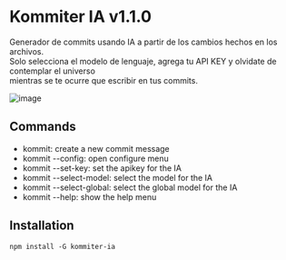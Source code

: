 # Kommiter IA v1.1.0
Generador de commits usando IA a partir de los cambios hechos en los archivos.<br/>
Solo selecciona el modelo de lenguaje, agrega tu API KEY y olvidate de contemplar el universo<br/>
mientras se te ocurre que escribir en tus commits.

![image](https://github.com/user-attachments/assets/34fe021e-79bf-4955-9d99-dca44176f5b0)


## Commands
- kommit: create a new commit message
- kommit --config: open configure menu
- kommit --set-key: set the apikey for the IA
- kommit --select-model: select the model for the IA
- kommit --select-global: select the global model for the IA
- kommit --help: show the help menu


## Installation
    npm install -G kommiter-ia
